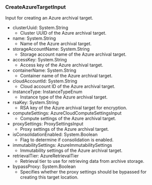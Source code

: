 ### CreateAzureTargetInput
Input for creating an Azure archival target.

- clusterUuid: System.String
  - Cluster UUID of the Azure archival target.
- name: System.String
  - Name of the Azure archival target.
- storageAccountName: System.String
  - Storage account name of the Azure archival target.
- accessKey: System.String
  - Access key of the Azure archival target.
- containerName: System.String
  - Container name of the Azure archival target.
- cloudAccountId: System.String
  - Cloud account ID of the Azure archival target.
- instanceType: InstanceTypeEnum
  - Instance type of the Azure archival target.
- rsaKey: System.String
  - RSA key of the Azure archival target for encryption.
- computeSettings: AzureCloudComputeSettingsInput
  - Compute settings of the Azure archival target.
- proxySettings: ProxySettingsInput
  - Proxy settings of the Azure archival target.
- isConsolidationEnabled: System.Boolean
  - Flag to determine if consolidation is enabled.
- immutabilitySettings: AzureImmutabilitySettings
  - Immutability settings of the Azure archival target.
- retrievalTier: AzureRetrievalTier
  - Retrieval tier to use for retrieving data from archive storage.
- bypassProxy: System.Boolean
  - Specifies whether the proxy settings should be bypassed for creating this target location.
